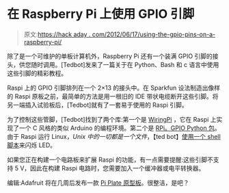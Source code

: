 # 在 Raspberry Pi 上使用 GPIO 引脚

> 原文:[https://hack aday . com/2012/06/17/using-the-gpio-pins-on-a-raspberry-pi/](https://hackaday.com/2012/06/17/using-the-gpio-pins-on-a-raspberry-pi/)

除了是一个可维护的单板计算机外，Raspberry Pi 还有一个装满 GPIO 引脚的接头，供您随时调用。[Tedbot]发来了一篇关于在 Python、Bash 和 c 语言中使用这些引脚的精彩教程。

Raspi 上的 GPIO 引脚排列在一个 2×13 的接头中。在 Sparkfun 设法制造出像样的 Raspi 原板之前，最简单的方法是用一根旧的 IDE 带状电缆断开这些引脚。将另一端插入试验板后，[Tedbot]就有了一套易于使用的 Raspi 引脚。

为了控制这些管脚，[Tedbot]找到了两个库:第一个是 [WiringPi](https://projects.drogon.net/raspberry-pi/wiringpi/) ，它在 Raspi 上实现了一个 C 风格的类似 Arduino 的编程环境。第二个是 [RPi。GPIO Python 包](http://pypi.python.org/pypi/RPi.GPIO)。由于 Raspi 运行 Linux，*Unix 中的一切都是一个文件*，【ted bot】[使用一个 shell 脚本](http://elinux.org/RPi_Low-level_peripherals#GPIO_Driving_Example_.28Shell_script.29)来闪烁 LED。

如果您正在构建一个电路板来扩展 Raspi 的功能，有一点需要提醒:这些引脚不支持 5 V，因此在构建 Raspi 电路时，您需要加入一个缓冲器或电平转换器。

编辑:Adafruit 将在几周后发布一款 [Pi Plate 原型板](http://www.adafruit.com/products/801)。很整洁，是吧？